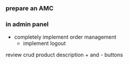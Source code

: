 ### prepare an AMC

### in admin panel
- completely implement order management
    - implement logout

review crud
product description + and - buttons